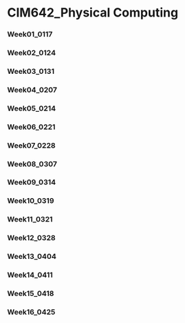 
# CIM642_Physical Computing

### Week01_0117

### Week02_0124

### Week03_0131

### Week04_0207

### Week05_0214

### Week06_0221

### Week07_0228

### Week08_0307

### Week09_0314

### Week10_0319

### Week11_0321

### Week12_0328

### Week13_0404

### Week14_0411

### Week15_0418

### Week16_0425
